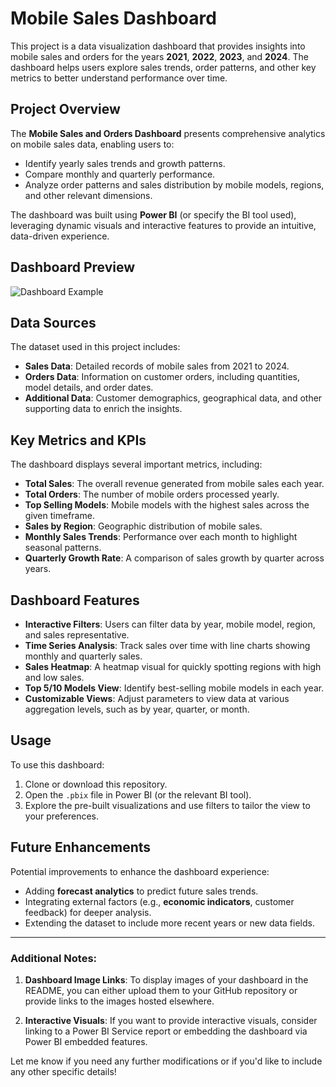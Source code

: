 # Mobile Sales Dashboard

This project is a data visualization dashboard that provides insights into mobile sales and orders for the years **2021**, **2022**, **2023**, and **2024**. The dashboard helps users explore sales trends, order patterns, and other key metrics to better understand performance over time.

## Project Overview

The **Mobile Sales and Orders Dashboard** presents comprehensive analytics on mobile sales data, enabling users to:
- Identify yearly sales trends and growth patterns.
- Compare monthly and quarterly performance.
- Analyze order patterns and sales distribution by mobile models, regions, and other relevant dimensions.

The dashboard was built using **Power BI** (or specify the BI tool used), leveraging dynamic visuals and interactive features to provide an intuitive, data-driven experience.

## Dashboard Preview
![Dashboard Example](https://github.com/Usama00004/DAX/Images/Image1.png)

## Data Sources

The dataset used in this project includes:
- **Sales Data**: Detailed records of mobile sales from 2021 to 2024.
- **Orders Data**: Information on customer orders, including quantities, model details, and order dates.
- **Additional Data**: Customer demographics, geographical data, and other supporting data to enrich the insights.

## Key Metrics and KPIs

The dashboard displays several important metrics, including:
- **Total Sales**: The overall revenue generated from mobile sales each year.
- **Total Orders**: The number of mobile orders processed yearly.
- **Top Selling Models**: Mobile models with the highest sales across the given timeframe.
- **Sales by Region**: Geographic distribution of mobile sales.
- **Monthly Sales Trends**: Performance over each month to highlight seasonal patterns.
- **Quarterly Growth Rate**: A comparison of sales growth by quarter across years.

## Dashboard Features

- **Interactive Filters**: Users can filter data by year, mobile model, region, and sales representative.
- **Time Series Analysis**: Track sales over time with line charts showing monthly and quarterly sales.
- **Sales Heatmap**: A heatmap visual for quickly spotting regions with high and low sales.
- **Top 5/10 Models View**: Identify best-selling mobile models in each year.
- **Customizable Views**: Adjust parameters to view data at various aggregation levels, such as by year, quarter, or month.

## Usage

To use this dashboard:
1. Clone or download this repository.
2. Open the `.pbix` file in Power BI (or the relevant BI tool).
3. Explore the pre-built visualizations and use filters to tailor the view to your preferences.

## Future Enhancements

Potential improvements to enhance the dashboard experience:
- Adding **forecast analytics** to predict future sales trends.
- Integrating external factors (e.g., **economic indicators**, customer feedback) for deeper analysis.
- Extending the dataset to include more recent years or new data fields.

---

### Additional Notes:
1. **Dashboard Image Links**: To display images of your dashboard in the README, you can either upload them to your GitHub repository or provide links to the images hosted elsewhere.
   
2. **Interactive Visuals**: If you want to provide interactive visuals, consider linking to a Power BI Service report or embedding the dashboard via Power BI embedded features.

Let me know if you need any further modifications or if you'd like to include any other specific details!
